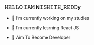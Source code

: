 ### 𝙷𝙴𝙻𝙻𝙾 𝙸𝙰𝙼 N𝙸𝚂𝙷𝙸𝚃𝙷_𝚁𝙴𝙳𝙳y

- 🔭 I’m currently working on my studies

- 🌱 I’m currently learning React JS

- 📌 Aim To Become Developer 










